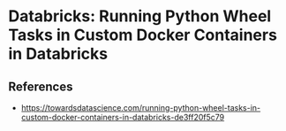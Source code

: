 # Databricks: Running Python Wheel Tasks in Custom Docker Containers in Databricks

## References

- https://towardsdatascience.com/running-python-wheel-tasks-in-custom-docker-containers-in-databricks-de3ff20f5c79
